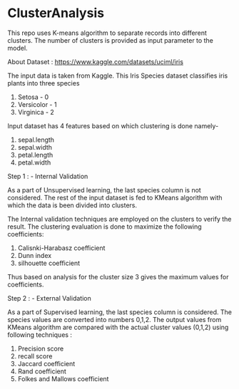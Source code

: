 # ClusterAnalysis
This repo uses K-means algorithm to separate records into different clusters. 
The number of clusters is provided as input parameter to the model. 

About Dataset :
https://www.kaggle.com/datasets/uciml/iris

The input data is taken from Kaggle. This Iris Species dataset classifies iris plants into three species 
1) Setosa - 0
2) Versicolor - 1
3) Virginica - 2

Input dataset has 4 features based on which clustering is done namely-
1) sepal.length	
2) sepal.width	
3) petal.length	
4) petal.width

Step 1 : - Internal Validation

As a part of Unsupervised learning, the last species column is not considered.
The rest of the input dataset is fed to KMeans algorithm with which the data is been divided into clusters.

The Internal validation techniques are employed on the clusters to verify the result.
The clustering evaluation is done to maximize the following coefficients:
1) Calisnki-Harabasz coefficient
2) Dunn index
3) silhouette coefficient

Thus based on analysis for the cluster size 3 gives the maximum values for coefficients.

Step 2 : - External Validation

As a part of Supervised learning, the last species column is considered.
The species values are converted into numbers 0,1,2.
The output values from KMeans algorithm are compared with the actual cluster values (0,1,2) using following techniques :

1) Precision score
2) recall score
3) Jaccard coefficient 
4) Rand coefficient 
5) Folkes and Mallows coefficient 

